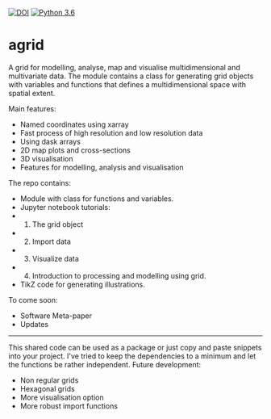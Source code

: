 [![DOI](https://zenodo.org/badge/163904331.svg)](https://zenodo.org/badge/latestdoi/163904331) 
[![Python 3.6](https://img.shields.io/badge/python-3.6-blue.svg)](https://www.python.org/downloads/release/python-360/)

# agrid
A grid for modelling, analyse, map and visualise multidimensional and multivariate data. The module contains a class for generating grid objects with variables and functions that defines a multidimensional space with spatial extent. 

Main features:
  - Named coordinates using xarray
  - Fast process of high resolution and low resolution data
  - Using dask arrays
  - 2D map plots and cross-sections
  - 3D visualisation
  - Features for modelling, analysis and visualisation
 
The repo contains: 
 - Module with class for functions and variables. 
 - Jupyter notebook tutorials:
  - 1. The grid object
  - 2. Import data
  - 3. Visualize data
  - 4. Introduction to processing and modelling using grid. 
 - TikZ code for generating illustrations.
 
To come soon: 
 - Software Meta-paper
 - Updates

---

This shared code can be used as a package or just copy and paste snippets into your project. I've tried to keep the dependencies to a minimum and let the functions be rather independent. 
Future development: 

 - Non regular grids
 - Hexagonal grids
 - More visualisation option
 - More robust import functions
